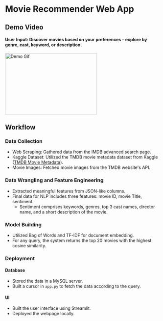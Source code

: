 # Movie Recommender Web App

## Demo Video
#### User Input: Discover movies based on your preferences – explore by genre, cast, keyword, or description.

<img src="https://github.com/kumarUjjawal3621/movie_recommendation/assets/136676393/498a33af-71f1-441d-9558-1e1874a277b4" width="300" height="200" alt="Demo Gif">

## Workflow

### Data Collection
- Web Scraping: Gathered data from the IMDB advanced search page.
- Kaggle Dataset: Utilized the TMDB movie metadata dataset from Kaggle ([TMDB Movie Metadata](https://www.kaggle.com/datasets/tmdb/tmdb-movie-metadata)).
- Movie Images: Fetched movie images from the TMDB website's API.

### Data Wrangling and Feature Engineering
- Extracted meaningful features from JSON-like columns.
- Final data for NLP includes three features: movie ID, movie Title, sentiment.
  - Sentiment comprises keywords, genres, top 3 cast names, director name, and a short description of the movie.

### Model Building
- Utilized Bag of Words and TF-IDF for document embedding.
- For any query, the system returns the top 20 movies with the highest cosine similarity.

### Deployment

 #### Database
 - Stored the data in a MySQL server.
 - Built a cursor in `app.py` to fetch the data according to the query.

 #### UI
 - Built the user interface using Streamlit.
 - Deployed the webpage locally.

